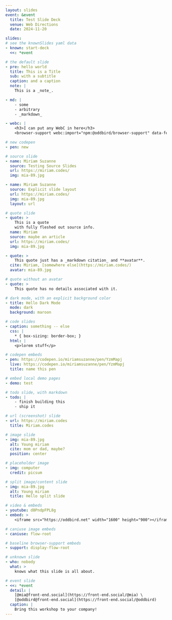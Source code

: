 ```yaml
---
layout: slides
event: &event
  title: Test Slide Deck
  venue: Web Directions
  date: 2024-11-20

slides:
# see the knownSlides yaml data
- known: start-deck
  <<: *event

# the default slide
- pre: hello world
  title: This is a Title
  sub: with a subtitle
  caption: and a caption
  note: |
    This is a _note_.

- md: |
    - some
    - arbitrary
    - _markdown_

- webc: |
    <h3>I can put any WebC in here</h3>
    <browser-support webc:import="npm:@oddbird/browser-support" data-feature="container-queries"></browser-support>

# new codepen
- pen: new

# source slide
- name: Miriam Suzanne
  source: Testing Source Slides
  url: https://miriam.codes/
  img: mia-89.jpg

- name: Miriam Suzanne
  source: Explicit slide layout
  url: https://miriam.codes/
  img: mia-89.jpg
  layout: url

# quote slide
- quote: >
    This is a quote
    with fully fleshed out source info.
  name: Miriam
  source: maybe an article
  url: https://miriam.codes/
  img: mia-89.jpg

- quote: >
    This quote just has a _markdown citation_ and **avatar**.
  cite: Miriam, [somewhere else](https://miriam.codes/)
  avatar: mia-89.jpg

# quote without an avatar
- quote: >
    This quote has no details associated with it.

# dark mode, with an explicit background color
- title: Hello Dark Mode
  mode: dark
  background: maroon

# code slides
- caption: something -- else
  css: |
    * { box-sizing: border-box; }
  html: |
    <p>lorem stuff</p>

# codepen embeds
- pen: https://codepen.io/miriamsuzanne/pen/YzmMapj
  live: https://codepen.io/miriamsuzanne/pen/YzmMapj
  title: name this pen

# embed local demo pages
- demo: test

# todo slide, with markdown
- todo: |
    - finish building this
    - ship it

# url (screenshot) slide
- url: https://miriam.codes
  title: Miriam.codes

# image slide
- img: mia-89.jpg
  alt: Young miriam
  cite: mom or dad, maybe?
  position: center

# placeholder image
- img: computer
  credit: picsum

# split image/content slide
- img: mia-89.jpg
  alt: Young miriam
  title: Hello split slide

# video & embeds
- youtube: d8PndpFPL8g
- embed: >
    <iframe src="https://oddbird.net" width="1600" height="900"></iframe>

# caniuse image embeds
- caniuse: flow-root

# baseline browser-support embeds
- support: display-flow-root

# unknown slide
- who: nobody
  what: >
    knows what this slide is all about.

# event slide
- <<: *event
  detail: |
    [@mia@front-end.social](https://front-end.social/@mia) \
    [@oddbird@front-end.social](https://front-end.social/@oddbird)
  caption: |
    Bring this workshop to your company!
---
```

